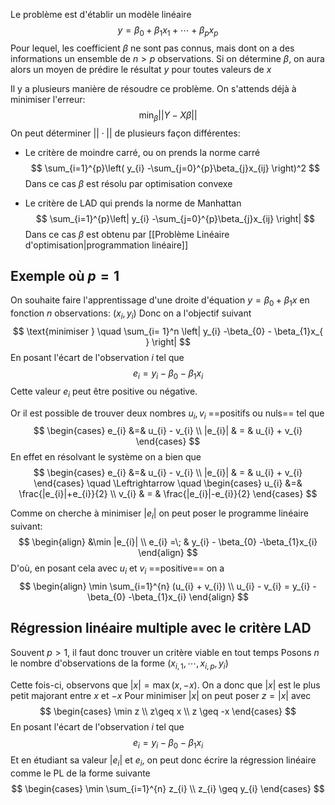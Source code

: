 Le problème est d'établir un modèle linéaire $$
y = \beta_{0} + \beta_{1}x_{1} + \cdots + \beta_{p}x_{p} 
$$
Pour lequel, les coefficient $\beta$ ne sont pas connus, mais dont on a des informations un ensemble de $n > p$ observations.
Si on détermine $\beta$, on aura alors un moyen de prédire le résultat $y$ pour toutes valeurs de $x$

Il y a plusieurs manière de résoudre ce problème. On s'attends déjà à minimiser l'erreur:
$$
\min_{\beta} ||Y -X\beta||
$$
On peut déterminer $||\cdot||$ de plusieurs façon différentes:
- Le critère de moindre carré, ou on prends la norme carré
$$
\sum_{i=1}^{p}\left( y_{i} -\sum_{j=0}^{p}\beta_{j}x_{ij}  \right)^2
$$
Dans ce cas $\beta$ est résolu par optimisation convexe

- Le critère de LAD qui prends la norme de Manhattan
$$
\sum_{i=1}^{p}\left| y_{i} -\sum_{j=0}^{p}\beta_{j}x_{ij}  \right|
$$
Dans ce cas $\beta$ est obtenu par [[Problème Linéaire d'optimisation|programmation linéaire]]

## Exemple où $p=1$
On souhaite faire l'apprentissage d'une droite d'équation $y = \beta_{0} + \beta_{1}x$ en fonction $n$ observations: $(x_{i}, y_{i})$
Donc on a l'objectif suivant
$$
\text{minimiser } \quad \sum_{i= 1}^n \left| y_{i} -\beta_{0} - \beta_{1}x_{
} \right| 
$$
En posant l'écart de l'observation $i$ tel que $$e_{i} = y_{i} - \beta_{0} -\beta_{1}x_{i}$$Cette valeur $e_{i}$ peut être positive ou négative.

Or il est possible de trouver deux nombres $u_{i}, v_{i}$ ==positifs ou nuls== tel que
$$
\begin{cases}
e_{i} &=& u_{i} - v_{i} \\
|e_{i}| & = & u_{i} + v_{i}
\end{cases}
$$
En effet en résolvant le système on a bien que
$$
\begin{cases}
e_{i} &=& u_{i} - v_{i} \\
|e_{i}| & = & u_{i} + v_{i}
\end{cases} \quad \Leftrightarrow \quad 
\begin{cases}
u_{i} &=&  \frac{|e_{i}|+e_{i}}{2} \\
v_{i} & = & \frac{|e_{i}|-e_{i}}{2}
\end{cases}
$$

Comme on cherche à minimiser $|e_{i}|$ on peut poser le programme linéaire suivant:
$$
\begin{align}
&\min |e_{i}| \\
e_{i} =\; & y_{i} - \beta_{0} -\beta_{1}x_{i}
\end{align}
$$
D'où, en posant cela avec $u_{i}$ et $v_{i}$ ==positive== on a
$$
\begin{align}
\min \sum_{i=1}^{n} (u_{i} + v_{i})  \\
u_{i} - v_{i} = y_{i} - \beta_{0} -\beta_{1}x_{i}
\end{align}
$$

## Régression linéaire multiple avec le critère LAD
Souvent $p > 1$, il faut donc trouver un critère viable en tout temps
Posons $n$ le nombre d'observations de la forme $(x_{i,1}, \cdots, x_{i,p}, y_{i})$

Cette fois-ci, observons que $|x| = \max(x, -x)$. On a donc que $|x|$ est le plus petit majorant entre $x$ et $-x$
Pour minimiser $|x|$ on peut poser $z=|x|$ avec 
$$
\begin{cases} 
\min z \\
z\geq x \\
z \geq -x
\end{cases}
$$
En posant l'écart de l'observation $i$ tel que $$e_{i} = y_{i} - \beta_{0} -\beta_{1}x_{i}$$
Et en étudiant sa valeur $|e_{i}|$ et $e_{i}$, on peut donc écrire la régression linéaire comme le PL de la forme suivante
$$
\begin{cases} 
 \min \sum_{i=1}^{n} z_{i} \\
 z_{i} \geq y_{i}
\end{cases}
$$